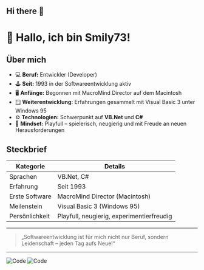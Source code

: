 ## Hi there 👋

<!--
**Smily73/Smily73** is a ✨ _special_ ✨ repository because its `README.md` (this file) appears on your GitHub profile.

Here are some ideas to get you started:

- 🔭 I’m currently working on ...
- 🌱 I’m currently learning ...
- 👯 I’m looking to collaborate on ...
- 🤔 I’m looking for help with ...
- 💬 Ask me about ...
- 📫 How to reach me: ...
- 😄 Pronouns: ...
- ⚡ Fun fact: ...
-->

# 👋 Hallo, ich bin Smily73!

## Über mich

- 💻 **Beruf:** Entwickler (Developer)
- 🕹️ **Seit:** 1993 in der Softwareentwicklung aktiv
- 🖥️ **Anfänge:** Begonnen mit MacroMind Director auf dem Macintosh
- 🪟 **Weiterentwicklung:** Erfahrungen gesammelt mit Visual Basic 3 unter Windows 95
- ⚙️ **Technologien:** Schwerpunkt auf **VB.Net** und **C#**
- 🧠 **Mindset:** Playfull – spielerisch, neugierig und mit Freude an neuen Herausforderungen

## Steckbrief

| Kategorie      | Details                                      |
|----------------|----------------------------------------------|
| Sprachen       | VB.Net, C#                                   |
| Erfahrung      | Seit 1993                                    |
| Erste Software | MacroMind Director (Macintosh)               |
| Meilenstein    | Visual Basic 3 (Windows 95)                  |
| Persönlichkeit | Playfull, neugierig, experimentierfreudig    |

---

> „Softwareentwicklung ist für mich nicht nur Beruf, sondern Leidenschaft – jeden Tag aufs Neue!“

---

![Code](https://img.shields.io/badge/code-VB.Net-blue)
![Code](https://img.shields.io/badge/code-C%23-green)

